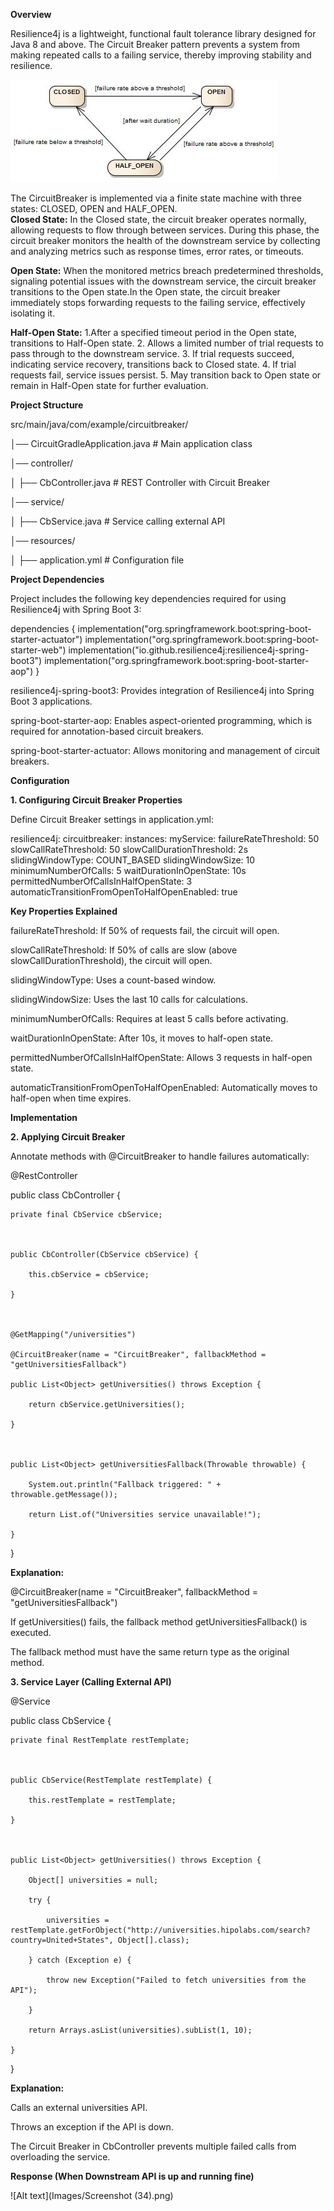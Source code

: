 **Overview** 

Resilience4j is a lightweight, functional fault tolerance library designed for Java 8 and above. The Circuit Breaker pattern prevents a system from making repeated calls to a failing service, thereby improving stability and resilience. 

![Alt text](Images/39cdd54-state_machine.jpg)

The CircuitBreaker is implemented via a finite state machine with three states: CLOSED, OPEN and HALF_OPEN.  
**Closed State:** 
In the Closed state, the circuit breaker operates normally, allowing requests to flow through between services. During this phase, the circuit breaker monitors the health of the downstream service by collecting and analyzing metrics such as response times, error rates, or timeouts. 

**Open State:** 
When the monitored metrics breach predetermined thresholds, signaling potential issues with the downstream service, the circuit breaker transitions to the Open state.In the Open state, the circuit breaker immediately stops forwarding requests to the failing service, effectively isolating it. 

**Half-Open State:** 
1.After a specified timeout period in the Open state, transitions to Half-Open state. 
2. Allows a limited number of trial requests to pass through to the downstream service. 
3. If trial requests succeed, indicating service recovery, transitions back to Closed state. 
4. If trial requests fail, service issues persist. 
5. May transition back to Open state or remain in Half-Open state for further evaluation. 

**Project Structure** 

src/main/java/com/example/circuitbreaker/ 
 
│── CircuitGradleApplication.java   # Main application class 

│── controller/ 

│   ├── CbController.java           # REST Controller with Circuit Breaker 

│── service/ 

│   ├── CbService.java              # Service calling external API 

│── resources/ 

│   ├── application.yml             # Configuration file 


**Project Dependencies** 

Project includes the following key dependencies required for using Resilience4j with Spring Boot 3: 

 
dependencies { 
    implementation("org.springframework.boot:spring-boot-starter-actuator") 
    implementation("org.springframework.boot:spring-boot-starter-web") 
    implementation("io.github.resilience4j:resilience4j-spring-boot3") 
    implementation("org.springframework.boot:spring-boot-starter-aop") 
} 

 
  

resilience4j-spring-boot3: Provides integration of Resilience4j into Spring Boot 3 applications. 

spring-boot-starter-aop: Enables aspect-oriented programming, which is required for annotation-based circuit breakers. 

spring-boot-starter-actuator: Allows monitoring and management of circuit breakers. 

**Configuration** 

**1. Configuring Circuit Breaker Properties** 

Define Circuit Breaker settings in application.yml: 

resilience4j: 
  circuitbreaker: 
    instances: 
      myService: 
        failureRateThreshold: 50 
        slowCallRateThreshold: 50 
        slowCallDurationThreshold: 2s 
        slidingWindowType: COUNT_BASED 
        slidingWindowSize: 10 
        minimumNumberOfCalls: 5 
        waitDurationInOpenState: 10s 
        permittedNumberOfCallsInHalfOpenState: 3 
        automaticTransitionFromOpenToHalfOpenEnabled: true 
  

**Key Properties Explained** 

failureRateThreshold: If 50% of requests fail, the circuit will open. 

slowCallRateThreshold: If 50% of calls are slow (above slowCallDurationThreshold), the circuit will open. 

slidingWindowType: Uses a count-based window. 

slidingWindowSize: Uses the last 10 calls for calculations. 

minimumNumberOfCalls: Requires at least 5 calls before activating. 

waitDurationInOpenState: After 10s, it moves to half-open state. 

permittedNumberOfCallsInHalfOpenState: Allows 3 requests in half-open state. 

automaticTransitionFromOpenToHalfOpenEnabled: Automatically moves to half-open when time expires.



**Implementation** 

**2. Applying Circuit Breaker**  

Annotate methods with @CircuitBreaker to handle failures automatically: 

@RestController 

public class CbController { 

    private final CbService cbService; 

  

    public CbController(CbService cbService) { 

        this.cbService = cbService; 

    } 

  

    @GetMapping("/universities") 

    @CircuitBreaker(name = "CircuitBreaker", fallbackMethod = "getUniversitiesFallback") 

    public List<Object> getUniversities() throws Exception { 

        return cbService.getUniversities(); 

    } 

  

    public List<Object> getUniversitiesFallback(Throwable throwable) { 

        System.out.println("Fallback triggered: " + throwable.getMessage()); 

        return List.of("Universities service unavailable!"); 

    } 

} 

 
**Explanation:** 

@CircuitBreaker(name = "CircuitBreaker", fallbackMethod = "getUniversitiesFallback") 

If getUniversities() fails, the fallback method getUniversitiesFallback() is executed. 

The fallback method must have the same return type as the original method. 

 **3. Service Layer (Calling External API)** 

@Service 

public class CbService { 

    private final RestTemplate restTemplate; 

  

    public CbService(RestTemplate restTemplate) { 

        this.restTemplate = restTemplate; 

    } 

  

    public List<Object> getUniversities() throws Exception { 

        Object[] universities = null; 

        try { 

            universities = restTemplate.getForObject("http://universities.hipolabs.com/search?country=United+States", Object[].class); 

        } catch (Exception e) { 

            throw new Exception("Failed to fetch universities from the API"); 

        } 

        return Arrays.asList(universities).subList(1, 10); 

    } 

} 

 

 
**Explanation:** 

Calls an external universities API. 

Throws an exception if the API is down. 

The Circuit Breaker in CbController prevents multiple failed calls from overloading the service. 

 **Response (When Downstream API is up and running fine)** 
 


![Alt text](Images/Screenshot (34).png)



